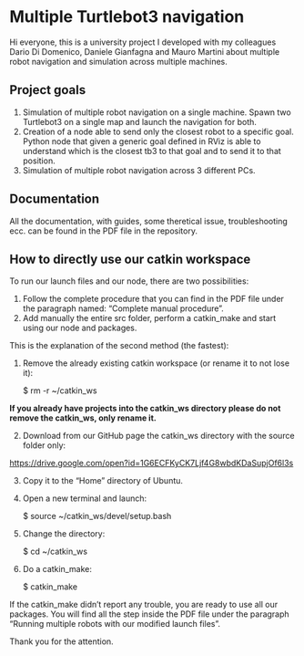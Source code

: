 # Multiple Turtlebot3 navigation
Hi everyone, this is a university project I developed with my colleagues Dario Di Domenico, Daniele Gianfagna and Mauro Martini about multiple robot navigation and simulation across multiple machines.

## Project goals
1. Simulation of multiple robot navigation on a single machine. Spawn two Turtlebot3 on a single map and launch the navigation for both.
2. Creation of a node able to send only the closest robot to a specific goal. Python node that given a generic goal defined in RViz is able to understand which is the closest tb3 to that goal and to send it to that position.
3. Simulation of multiple robot navigation across 3 different PCs.

## Documentation
All the documentation, with guides, some theretical issue, troubleshooting ecc. can be found in the PDF file in the repository.

## How to directly use our catkin workspace
To run our launch files and our node, there are two possibilities:
1. Follow the complete procedure that you can find in the PDF file under the paragraph named: “Complete manual procedure”. 
2. Add manually the entire src folder, perform a catkin_make and start using our node and packages.

This is the explanation of the second method (the fastest):
1. Remove the already existing catkin workspace (or rename it to not lose it):

	$ rm -r ~/catkin_ws

**If you already have projects into the catkin_ws directory please do not remove the catkin_ws, only rename it.**

2. Download from our GitHub page the catkin_ws directory with the source folder only:

https://drive.google.com/open?id=1G6ECFKyCK7Ljf4G8wbdKDaSupjOf6l3s

3. Copy it to the “Home” directory of Ubuntu.
4. Open a new terminal and launch:

	$ source ~/catkin_ws/devel/setup.bash

5. Change the directory:

	$ cd ~/catkin_ws

6. Do a catkin_make:

	$ catkin_make


If the catkin_make didn’t report any trouble, you are ready to use all our packages. You will find all the step inside the PDF file under the paragraph “Running multiple robots with our modified launch files”.

Thank you for the attention.
